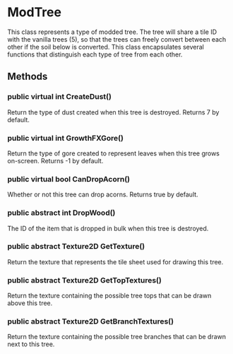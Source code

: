 # ModTree

This class represents a type of modded tree. The tree will share a tile ID with the vanilla trees (5), so that the trees can freely convert between each other if the soil below is converted. This class encapsulates several functions that distinguish each type of tree from each other.

## Methods

### public virtual int CreateDust()

Return the type of dust created when this tree is destroyed. Returns 7 by default.

### public virtual int GrowthFXGore()

Return the type of gore created to represent leaves when this tree grows on-screen. Returns -1 by default.

### public virtual bool CanDropAcorn()

Whether or not this tree can drop acorns. Returns true by default.

### public abstract int DropWood()

The ID of the item that is dropped in bulk when this tree is destroyed.

### public abstract Texture2D GetTexture()

Return the texture that represents the tile sheet used for drawing this tree.

### public abstract Texture2D GetTopTextures()

Return the texture containing the possible tree tops that can be drawn above this tree.

### public abstract Texture2D GetBranchTextures()

Return the texture containing the possible tree branches that can be drawn next to this tree.